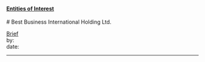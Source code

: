 #### [Entities of Interest](/list.html)
<link rel="stylesheet" type="text/css" href="../../assets/style.css">
# Best Business International Holding Ltd.

[comment]: <> (Add/Remove information below as you want)
[comment]: <> (Markdown cheatsheet: https://github.com/adam-p/markdown-here/wiki/Markdown-Cheatsheet)
[Brief](Brief.md)  
by:  
date:  

---
[comment]: <> (Add your content here)
